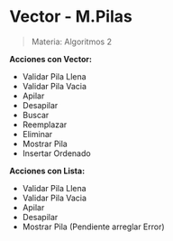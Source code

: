 # Vector - M.Pilas
> Materia: Algoritmos 2

**Acciones con Vector:**

- Validar Pila Llena
- Validar Pila Vacia
- Apilar
- Desapilar
- Buscar
- Reemplazar
- Eliminar
- Mostrar Pila
- Insertar Ordenado

**Acciones con Lista:**
- Validar Pila Llena
- Validar Pila Vacia
- Apilar
- Desapilar
- Mostrar Pila (Pendiente arreglar Error)
